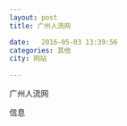 ```yaml
--- 
layout: post 
title: 广州人流网

date:   2016-05-03 13:39:56 
categories: 其他  
city: 网站
  
--- 
```

   
广州人流网

信息

